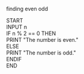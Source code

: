 finding even odd

START <br>
  INPUT n<br>
  IF n % 2 == 0 THEN <br>
    PRINT "The number is even." <br>
  ELSE <br>
    PRINT "The number is odd." <br>
  ENDIF <br>
END <br>
